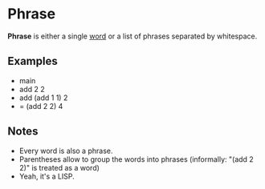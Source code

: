 # Phrase

**Phrase** is either a single [word](Word.md) or a list of phrases separated by whitespace.

## Examples

* main
* add 2 2
* add (add 1 1) 2
* = (add 2 2) 4

## Notes

* Every word is also a phrase.
* Parentheses allow to group the words into phrases (informally: "(add 2 2)" is treated as a word)
* Yeah, it's a LISP.
